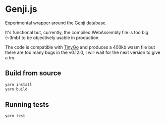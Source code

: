 # Genji.js

Experimental wrapper around the [Genji](https://github.com/asdine/genji) database.

It's functional but, currently, the compiled WebAssembly file is too big (~3mb) to be objectively usable in production.

The code is compatible with [TinyGo](https://github.com/tinygo-org/tinygo) and produces a 400kb wasm file but there are too many bugs in the v0.12.0, I will wait for the next version to give a try.

## Build from source

```bash
yarn install
yarn build
```

## Running tests

```bash
yarn test
```
